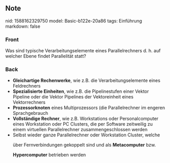 ## Note
nid: 1588162329750
model: Basic-b122e-20a86
tags: Einführung
markdown: false

### Front
Was sind typische Verarbeitungselemente eines Parallelrechners d. h. auf welcher Ebene findet Parallelität statt?

### Back
<div>
<div><ul>
<li><strong>Gleichartige Rechenwerke</strong>, wie z.B. die Verarbeitungselemente eines Feldrechners</li>
<li><strong>Spezialisierte Einheiten</strong>, wie z.B. die Pipelinestufen einer Vektor Pipeline oder die Vektor Pipelines der Vektoreinheit eines Vektorrechners</li>
<li><strong>Prozessorknoten</strong> eines Multiprozessors (die Parallelrechner im engeren Sprachgebrauch</li>
<li><strong>Vollständige Rechner</strong>, wie z.B. Workstations oder Personalcomputer eines Workstation oder PC Clusters, die per Software zeitweilig zu einem virtuellen Parallelrechner zusammengeschlossen werden</li>
<li>Selbst wieder ganze Parallelrechner oder Workstation Cluster, welche

über Fernverbindungen gekoppelt sind und als <strong>Metacomputer</strong> bzw.

<strong>Hypercomputer</strong> betrieben werden</li>
</ul>
</div></div>
